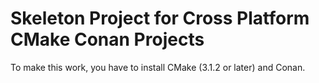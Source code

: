 # Skeleton Project for Cross Platform CMake Conan Projects

To make this work, you have to install CMake (3.1.2 or later) and Conan.
